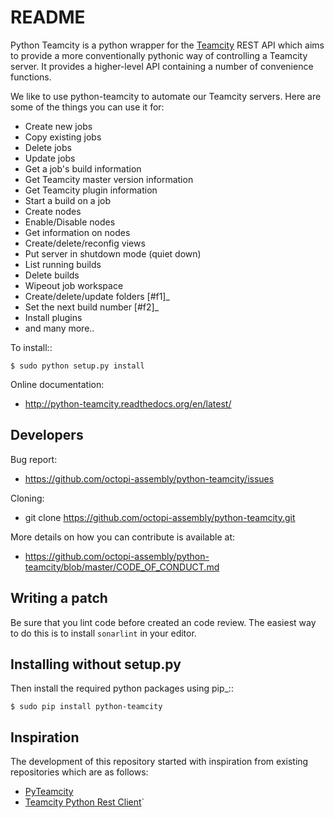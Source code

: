 README
======

Python Teamcity is a python wrapper for the [Teamcity](https://www.jetbrains.com/teamcity/)
REST API which aims to provide a more conventionally pythonic way of controlling
a Teamcity server.  It provides a higher-level API containing a number of
convenience functions.

We like to use python-teamcity to automate our Teamcity servers. Here are some of
the things you can use it for:

* Create new jobs
* Copy existing jobs
* Delete jobs
* Update jobs
* Get a job's build information
* Get Teamcity master version information
* Get Teamcity plugin information
* Start a build on a job
* Create nodes
* Enable/Disable nodes
* Get information on nodes
* Create/delete/reconfig views
* Put server in shutdown mode (quiet down)
* List running builds
* Delete builds
* Wipeout job workspace
* Create/delete/update folders [#f1]_
* Set the next build number [#f2]_
* Install plugins
* and many more..

To install::

    $ sudo python setup.py install

Online documentation:

* http://python-teamcity.readthedocs.org/en/latest/

Developers
----------
Bug report:

* https://github.com/octopi-assembly/python-teamcity/issues

Cloning:

* git clone https://github.com/octopi-assembly/python-teamcity.git

More details on how you can contribute is available at:

* https://github.com/octopi-assembly/python-teamcity/blob/master/CODE_OF_CONDUCT.md

Writing a patch
---------------

Be sure that you lint code before created an code review.
The easiest way to do this is to install `sonarlint` in your editor.

Installing without setup.py
---------------------------

Then install the required python packages using pip_::

    $ sudo pip install python-teamcity
    
Inspiration
---------------

The development of this repository started with inspiration from existing repositories which are as follows:
* [PyTeamcity](https://github.com/SurveyMonkey/pyteamcity)
* [Teamcity Python Rest Client](https://github.com/yotamoron/teamcity-python-rest-client)`

